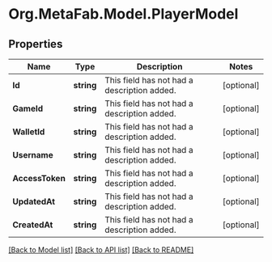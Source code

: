
# Org.MetaFab.Model.PlayerModel

## Properties

Name | Type | Description | Notes
------------ | ------------- | ------------- | -------------
**Id** | **string** | This field has not had a description added. | [optional] 
**GameId** | **string** | This field has not had a description added. | [optional] 
**WalletId** | **string** | This field has not had a description added. | [optional] 
**Username** | **string** | This field has not had a description added. | [optional] 
**AccessToken** | **string** | This field has not had a description added. | [optional] 
**UpdatedAt** | **string** | This field has not had a description added. | [optional] 
**CreatedAt** | **string** | This field has not had a description added. | [optional] 

[[Back to Model list]](../README.md#documentation-for-models)
[[Back to API list]](../README.md#documentation-for-api-endpoints)
[[Back to README]](../README.md)

